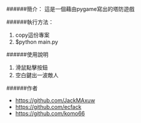 ######簡介：
這是一個藉由pygame寫出的塔防遊戲

######執行方法：
1. copy這份專案
2. $python main.py

######使用說明
1. 滑鼠點擊按鈕
2. 空白鍵出一波敵人

######作者
* <https://github.com/JackMAxuw>
* <https://github.com/ecfack>
* <https://github.com/komo66>

